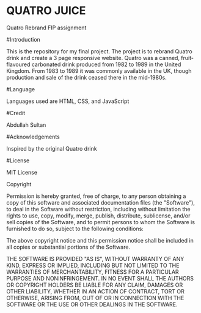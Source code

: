 # QUATRO JUICE
Quatro Rebrand FIP assignment 

#Introduction

This is the repository for my final project. The project is to rebrand Quatro drink and create a 3 page responsive website. Quatro was a canned, fruit-flavoured carbonated drink produced from 1982 to 1989 in the United Kingdom. From 1983 to 1989 it was commonly available in the UK, though production and sale of the drink ceased there in the mid-1980s.

#Language 

Languages used are HTML, CSS, and JavaScript

#Credit

Abdullah Sultan

#Acknowledgements

Inspired by the original Quatro drink 

#License

MIT License

Copyright

Permission is hereby granted, free of charge, to any person obtaining a copy of this software and associated documentation files (the "Software"), to deal in the Software without restriction, including without limitation the rights to use, copy, modify, merge, publish, distribute, sublicense, and/or sell copies of the Software, and to permit persons to whom the Software is furnished to do so, subject to the following conditions:

The above copyright notice and this permission notice shall be included in all copies or substantial portions of the Software.

THE SOFTWARE IS PROVIDED "AS IS", WITHOUT WARRANTY OF ANY KIND, EXPRESS OR IMPLIED, INCLUDING BUT NOT LIMITED TO THE WARRANTIES OF MERCHANTABILITY, FITNESS FOR A PARTICULAR PURPOSE AND NONINFRINGEMENT. IN NO EVENT SHALL THE AUTHORS OR COPYRIGHT HOLDERS BE LIABLE FOR ANY CLAIM, DAMAGES OR OTHER LIABILITY, WHETHER IN AN ACTION OF CONTRACT, TORT OR OTHERWISE, ARISING FROM, OUT OF OR IN CONNECTION WITH THE SOFTWARE OR THE USE OR OTHER DEALINGS IN THE SOFTWARE.
